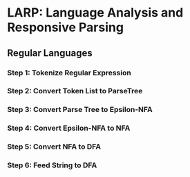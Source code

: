 # LARP: Language Analysis and Responsive Parsing

## Regular Languages

### Step 1: Tokenize Regular Expression

### Step 2: Convert Token List to ParseTree

### Step 3: Convert Parse Tree to Epsilon-NFA

### Step 4: Convert Epsilon-NFA to NFA

### Step 5: Convert NFA to DFA

### Step 6: Feed String to DFA
